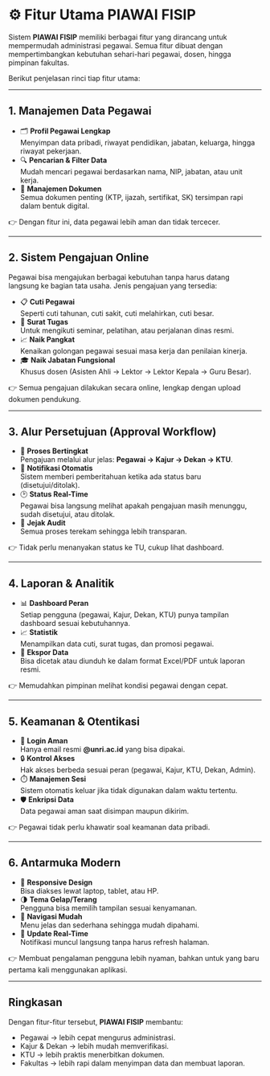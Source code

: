 # ⚙️ Fitur Utama PIAWAI FISIP

Sistem **PIAWAI FISIP** memiliki berbagai fitur yang dirancang untuk mempermudah administrasi pegawai. Semua fitur dibuat dengan mempertimbangkan kebutuhan sehari-hari pegawai, dosen, hingga pimpinan fakultas.  

Berikut penjelasan rinci tiap fitur utama:

---

## 1. Manajemen Data Pegawai
- 🗂️ **Profil Pegawai Lengkap**  
  Menyimpan data pribadi, riwayat pendidikan, jabatan, keluarga, hingga riwayat pekerjaan.  
- 🔍 **Pencarian & Filter Data**  
  Mudah mencari pegawai berdasarkan nama, NIP, jabatan, atau unit kerja.  
- 📑 **Manajemen Dokumen**  
  Semua dokumen penting (KTP, ijazah, sertifikat, SK) tersimpan rapi dalam bentuk digital.  

👉 Dengan fitur ini, data pegawai lebih aman dan tidak tercecer.

---

## 2. Sistem Pengajuan Online
Pegawai bisa mengajukan berbagai kebutuhan tanpa harus datang langsung ke bagian tata usaha. Jenis pengajuan yang tersedia:
- 📋 **Cuti Pegawai**  
  Seperti cuti tahunan, cuti sakit, cuti melahirkan, cuti besar.  
- 📝 **Surat Tugas**  
  Untuk mengikuti seminar, pelatihan, atau perjalanan dinas resmi.  
- 📈 **Naik Pangkat**  
  Kenaikan golongan pegawai sesuai masa kerja dan penilaian kinerja.  
- 🎓 **Naik Jabatan Fungsional**  
  Khusus dosen (Asisten Ahli → Lektor → Lektor Kepala → Guru Besar).  

👉 Semua pengajuan dilakukan secara online, lengkap dengan upload dokumen pendukung.

---

## 3. Alur Persetujuan (Approval Workflow)
- 🔄 **Proses Bertingkat**  
  Pengajuan melalui alur jelas: **Pegawai → Kajur → Dekan → KTU**.  
- 📡 **Notifikasi Otomatis**  
  Sistem memberi pemberitahuan ketika ada status baru (disetujui/ditolak).  
- 🕑 **Status Real-Time**  
  Pegawai bisa langsung melihat apakah pengajuan masih menunggu, sudah disetujui, atau ditolak.  
- 🧾 **Jejak Audit**  
  Semua proses terekam sehingga lebih transparan.  

👉 Tidak perlu menanyakan status ke TU, cukup lihat dashboard.

---

## 4. Laporan & Analitik
- 📊 **Dashboard Peran**  
  Setiap pengguna (pegawai, Kajur, Dekan, KTU) punya tampilan dashboard sesuai kebutuhannya.  
- 📈 **Statistik**  
  Menampilkan data cuti, surat tugas, dan promosi pegawai.  
- 📑 **Ekspor Data**  
  Bisa dicetak atau diunduh ke dalam format Excel/PDF untuk laporan resmi.  

👉 Memudahkan pimpinan melihat kondisi pegawai dengan cepat.

---

## 5. Keamanan & Otentikasi
- 🔑 **Login Aman**  
  Hanya email resmi **@unri.ac.id** yang bisa dipakai.  
- 🔒 **Kontrol Akses**  
  Hak akses berbeda sesuai peran (pegawai, Kajur, KTU, Dekan, Admin).  
- ⏱️ **Manajemen Sesi**  
  Sistem otomatis keluar jika tidak digunakan dalam waktu tertentu.  
- 🛡️ **Enkripsi Data**  
  Data pegawai aman saat disimpan maupun dikirim.  

👉 Pegawai tidak perlu khawatir soal keamanan data pribadi.

---

## 6. Antarmuka Modern
- 📱 **Responsive Design**  
  Bisa diakses lewat laptop, tablet, atau HP.  
- 🌗 **Tema Gelap/Terang**  
  Pengguna bisa memilih tampilan sesuai kenyamanan.  
- 🧭 **Navigasi Mudah**  
  Menu jelas dan sederhana sehingga mudah dipahami.  
- 🔔 **Update Real-Time**  
  Notifikasi muncul langsung tanpa harus refresh halaman.  

👉 Membuat pengalaman pengguna lebih nyaman, bahkan untuk yang baru pertama kali menggunakan aplikasi.

---

## Ringkasan
Dengan fitur-fitur tersebut, **PIAWAI FISIP** membantu:  
- Pegawai → lebih cepat mengurus administrasi.  
- Kajur & Dekan → lebih mudah memverifikasi.  
- KTU → lebih praktis menerbitkan dokumen.  
- Fakultas → lebih rapi dalam menyimpan data dan membuat laporan.  
